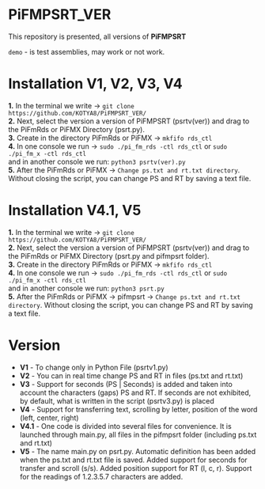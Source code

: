 # PiFMPSRT_VER
This repository is presented, all versions of **PiFMPSRT**

`demo` - is test assemblies, may work or not work.

# Installation V1, V2, V3, V4
**1.** In the terminal we write -> `git clone https://github.com/KOTYA8/PiFMPSRT_VER/`  
**2.** Next, select the version a version of PiFMPSRT (psrtv(ver)) and drag to the PiFmRds or PiFMX Directory (psrt.py).  
**3.** Create in the directory PiFmRds or PiFMX -> `mkfifo rds_ctl`  
**4.** In one console we run -> `sudo ./pi_fm_rds -ctl rds_ctl` or `sudo ./pi_fm_x -ctl rds_ctl`  
and in another console we run: `python3 psrtv(ver).py`  
**5.** After the PiFmRds or PiFMX -> `Change ps.txt and rt.txt directory`. Without closing the script, you can change PS and RT by saving a text file.

# Installation V4.1, V5
**1.** In the terminal we write -> `git clone https://github.com/KOTYA8/PiFMPSRT_VER/`  
**2.** Next, select the version a version of PiFMPSRT (psrtv(ver)) and drag to the PiFmRds or PiFMX Directory (psrt.py and pifmpsrt folder).  
**3.** Create in the directory PiFmRds or PiFMX -> `mkfifo rds_ctl`  
**4.** In one console we run -> `sudo ./pi_fm_rds -ctl rds_ctl` or `sudo ./pi_fm_x -ctl rds_ctl`  
and in another console we run: `python3 psrt.py`  
**5.** After the PiFmRds or PiFMX -> pifmpsrt -> `Change ps.txt and rt.txt directory`. Without closing the script, you can change PS and RT by saving a text file. 


# Version
* **V1** - To change only in Python File (psrtv1.py)  
* **V2** - You can in real time change PS and RT in files (ps.txt and rt.txt)  
* **V3** - Support for seconds (PS | Seconds) is added and taken into account the characters (gaps) PS and RT. If seconds are not exhibited, by default, what is written in the script (psrtv3.py) is placed    
* **V4** - Support for transferring text, scrolling by letter, position of the word (left, center, right)  
* **V4.1** - One code is divided into several files for convenience. It is launched through main.py, all files in the pifmpsrt folder (including ps.txt and rt.txt)  
* **V5** - The name main.py on psrt.py. Automatic definition has been added when the ps.txt and rt.txt file is saved. Added support for seconds for transfer and scroll (s/s). Added position support for RT (l, c, r). Support for the readings of 1.2.3.5.7 characters are added.  

